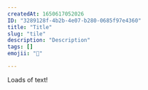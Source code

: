 ```yaml
---
createdAt: 1650617052026
ID: "3289128f-4b2b-4e07-b280-0685f97e4360"
title: "Title"
slug: "tile"
description: "Description"
tags: []
emojii: "🤪"

---
```

Loads of text!